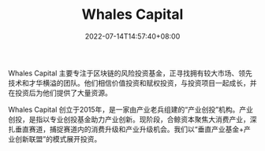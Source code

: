 ﻿---
weight: 
title: "Whales Capital"
description: "Whales Capital 主要专注于区块链的风险投资基金，正寻找拥有较大市场、领先技术和才华横溢的团队"
date: 2022-07-14T14:57:40+08:00
lastmod: 2022-07-14T14:57:40+08:00
draft: false
authors: ["Simon"]
featuredImage: "whales-capital.png"
link: "http://www.whalescapital.com/"
tags: ["投资机构","Whales Capital"]
categories: ["navigation"]
navigation: ["投资机构"]
lightgallery: true
toc: true
pinned: false
recommend: false
recommend1: false
---
Whales Capital 主要专注于区块链的风险投资基金，正寻找拥有较大市场、领先技术和才华横溢的团队。他们相信价值投资和赋权投资，与投资项目一起成长，并在投资后为他们提供了大量资源。

Whales Capital 创立于2015年，是一家由产业老兵组建的“产业创投”机构。产业创投，是指以专业创投基金助力产业创新。现阶段，合鲸资本聚焦大消费产业，深扎垂直赛道，捕捉赛道内的消费升级和产业升级机会。我们以“垂直产业基金+产业创新联盟”的模式展开投资。
